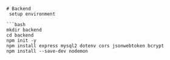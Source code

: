     # Backend
     setup environment

    ```bash
    mkdir backend
    cd backend
    npm init -y
    npm install express mysql2 dotenv cors jsonwebtoken bcrypt
    npm install --save-dev nodemon
```
